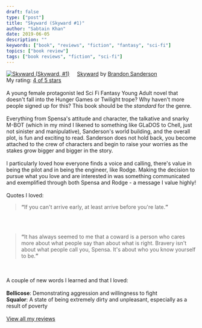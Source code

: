 ```yaml
---
draft: false
type: ["post"]
title: "Skyward (Skyward #1)"
author: "Sabtain Khan"
date: 2019-06-05
description: ""
keywords: ["book", "reviews", "fiction", "fantasy", "sci-fi"]
topics: ["book review"]
tags: ["book reviews", "fiction", "sci-fi"]
---
```


<a href="https://www.goodreads.com/book/show/39348113-skyward" style="float: left; padding-right: 20px"><img border="0" alt="Skyward (Skyward, #1)" src="https://i.gr-assets.com/images/S/compressed.photo.goodreads.com/books/1531845310l/39348113._SX98_.jpg" /></a><a href="https://www.goodreads.com/book/show/39348113-skyward">Skyward</a> by <a href="https://www.goodreads.com/author/show/38550.Brandon_Sanderson">Brandon Sanderson</a><br/>
My rating: <a href="https://www.goodreads.com/review/show/2792479360">4 of 5 stars</a><br /><br />
A young female protagonist led Sci Fi Fantasy Young Adult novel that doesn't fall into the Hunger Games or Twilight trope? Why haven't more people signed up for this? This book should be the <i>standard</i> for the genre. <br /><br />Everything from Spensa's attitude and character, the talkative and snarky M-BOT (which in my mind I likened to something like GLaDOS to Chell, just not sinister and manipulative), Sanderson's world building, and the overall plot, is fun and exciting to read. Sanderson does not hold back, you become attached to the crew of characters and begin to raise your worries as the stakes grow bigger and bigger in the story.<br /><br />I particularly loved how everyone finds a voice and calling, there's value in being the pilot and in being the engineer, like Rodge. Making the decision to pursue what you love and are interested in was something communicated and exemplified through both Spensa and Rodge - a message I value highly!<br /><br />Quotes I loved:<br /><blockquote> <b>“</b>If you can't arrive early, at least arrive before you're late.<b>”</b></blockquote><br /><br /><blockquote> <b>“</b>It has always seemed to me that a coward is a person who cares more about what people say than about what is right. Bravery isn't about what people call you, Spensa. It's about who you know yourself to be.<b>”</b> </blockquote><br /><br />A couple of new words I learned and that I loved:<br /><br /><b>Bellicose</b>: Demonstrating aggression and willingness to fight<br /><b>Squalor</b>: A state of being extremely dirty and unpleasant, especially as a result of poverty
<br/><br/>
<a href="https://www.goodreads.com/review/list/19015356-sabtain-khan">View all my reviews</a>
